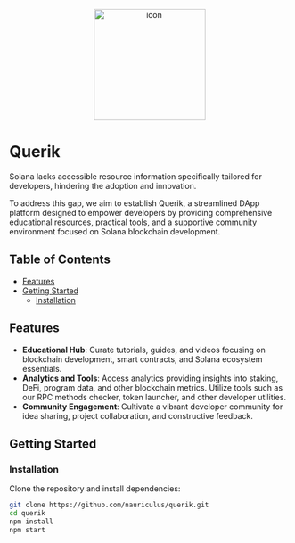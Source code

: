 <p align="center">
  <img src="https://media.discordapp.net/attachments/1161769361334341664/1227152360430637078/favicon.png?ex=66275db2&is=6614e8b2&hm=3509edca6fa44a72fc9135d31b89d1f3beed369dc932398d3877858037771efc&=&format=webp&quality=lossless" alt="icon" width="200"/>
</p>

# Querik

Solana lacks accessible resource information specifically tailored for developers, hindering the adoption and innovation.

To address this gap, we aim to establish Querik, a streamlined DApp platform designed to empower developers by providing comprehensive educational resources, practical tools, and a supportive community environment focused on Solana blockchain development.

## Table of Contents

- [Features](#features)
- [Getting Started](#getting-started)
  - [Installation](#installation)

## Features

- **Educational Hub**: Curate tutorials, guides, and videos focusing on blockchain development, smart contracts, and Solana ecosystem essentials.
- **Analytics and Tools**: Access analytics providing insights into staking, DeFi, program data, and other blockchain metrics. Utilize tools such as our RPC methods checker, token launcher, and other developer utilities.
- **Community Engagement**: Cultivate a vibrant developer community for idea sharing, project collaboration, and constructive feedback.

## Getting Started

### Installation

Clone the repository and install dependencies:

```bash
git clone https://github.com/nauriculus/querik.git
cd querik
npm install
npm start

